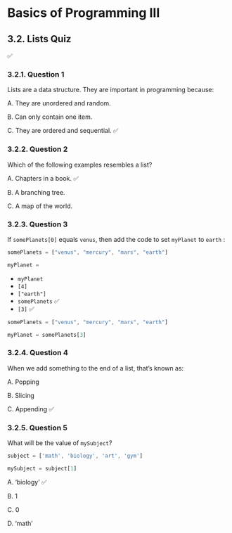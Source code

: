 # Basics of Programming III
## 3.2. Lists Quiz

✅

### 3.2.1. Question 1

Lists are a data structure. They are important in programming because:


A. They are unordered and random.

B. Can only contain one item.

C. They are ordered and sequential. ✅




### 3.2.2. Question 2

Which of the following examples resembles a list?


A. Chapters in a book. ✅

B. A branching tree.

C. A map of the world.




### 3.2.3. Question 3

If `somePlanets[0]` equals `venus`, then add the code to set `myPlanet` to `earth` :

```js
somePlanets = ["venus", "mercury", "mars", "earth"]

myPlanet =
```


* `myPlanet`
* `[4]`
* `["earth"]`
* `somePlanets` ✅
* `[3]` ✅

```js
somePlanets = ["venus", "mercury", "mars", "earth"]

myPlanet = somePlanets[3]
```




### 3.2.4. Question 4

When we add something to the end of a list, that’s known as:


A. Popping

B. Slicing

C. Appending ✅





### 3.2.5. Question 5

What will be the value of `mySubject`?

```js
subject = ['math', 'biology', 'art', 'gym']

mySubject = subject[1]
```

A. ‘biology’ ✅

B. 1

C. 0

D. ‘math’
